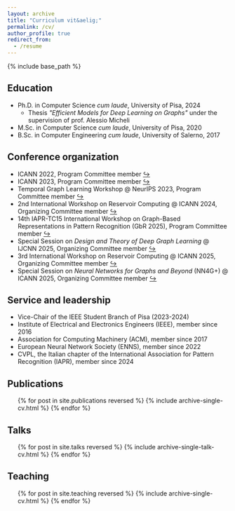 ```yaml
---
layout: archive
title: "Curriculum vit&aelig;"
permalink: /cv/
author_profile: true
redirect_from:
  - /resume
---
```


{% include base_path %}

## Education
- Ph.D. in Computer Science *cum laude*, University of Pisa, 2024
  - Thesis *"Efficient Models for Deep Learning on Graphs"* under the supervision of prof. Alessio Micheli
- M.Sc. in Computer Science *cum laude*, University of Pisa, 2020
- B.Sc. in Computer Engineering *cum laude*, University of Salerno, 2017

## Conference organization
- ICANN 2022, Program Committee member [↪](https://e-nns.org/icann2022/organization/programme-committee/)
- ICANN 2023, Program Committee member [↪](https://e-nns.org/icann2023/organization/programme-committee/)
- Temporal Graph Learning Workshop @ NeurIPS 2023, Program Committee member [↪](https://sites.google.com/view/tglworkshop-2023/home#h.axfs4bkigqjd)
- 2nd International Workshop on Reservoir Computing @ ICANN 2024, Organizing Committee member [↪](https://sites.google.com/view/reservoircomputing2024)
- 14th IAPR-TC15 International Workshop on Graph-Based Representations in Pattern Recognition (GbR 2025), Program Committee member [↪](https://gbr2025.sciencesconf.org/resource/page/id/2)
- Special Session on *Design and Theory of Deep Graph Learning* @ IJCNN 2025, Organizing Committee member [↪](https://sites.google.com/view/dtdgl-2025)
- 3rd International Workshop on Reservoir Computing @ ICANN 2025, Organizing Committee member [↪](https://sites.google.com/view/reservoircomputing2025)
- Special Session on *Neural Networks for Graphs and Beyond* (NN4G+) @ ICANN 2025, Organizing Committee member [↪](https://sites.google.com/view/nn4g2025)

## Service and leadership
- Vice-Chair of the IEEE Student Branch of Pisa (2023-2024)
- Institute of Electrical and Electronics Engineers (IEEE), member since 2016
- Association for Computing Machinery (ACM), member since 2017
- European Neural Network Society (ENNS), member since 2022
- CVPL, the Italian chapter of the International Association for Pattern Recognition (IAPR), member since 2024

## Publications
  <ul>{% for post in site.publications reversed %}
    {% include archive-single-cv.html %}
  {% endfor %}</ul>
  
## Talks
  <ul>{% for post in site.talks reversed %}
    {% include archive-single-talk-cv.html  %}
  {% endfor %}</ul>
  
## Teaching
  <ul>{% for post in site.teaching reversed %}
    {% include archive-single-cv.html %}
  {% endfor %}</ul>
  
